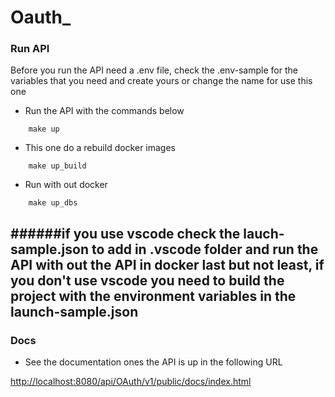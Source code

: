 # Oauth_

### Run API

Before you run the API need a .env file, check the .env-sample for the variables that you need and
create yours or change the name for use this one

* Run the API with the commands below
```shell
    make up
```
* This one do a rebuild docker images
```shell
    make up_build
```

* Run with out docker
```shell
    make up_dbs
```
######if you use vscode check the lauch-sample.json to add in .vscode folder and run the API with out the API in docker last but not least, if you don't use vscode you need to build the project with the environment variables in the launch-sample.json
----
### Docs
* See the documentation ones the API is up in the following URL

[http://localhost:8080/api/OAuth/v1/public/docs/index.html](http://localhost:8080/api/OAuth/v1/public/docs/index.html)